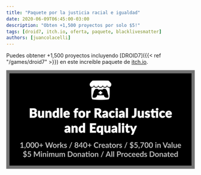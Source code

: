 ```yaml
---
title: "Paquete por la justicia racial e igualdad"
date: 2020-06-09T06:45:00-03:00
description: "Obten +1,500 proyectos por solo $5!"
tags: [droid7, itch.io, oferta, paquete, blacklivesmatter]
authors: [juancolacelli]
---
```


Puedes obtener +1,500 proyectos incluyendo [DROID7]({{< ref "/games/droid7" >}}) en este increíble paquete de [itch.io](https://poopbits.itch.io).

[![Bundle](bundle.png)](https://itch.io/b/520/bundle-for-racial-justice-and-equality)
